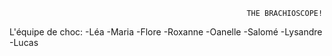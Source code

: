                                                          THE BRACHIOSCOPE!

L'équipe de choc: 
    -Léa    -Maria  -Flore  -Roxanne    -Oanelle    -Salomé     -Lysandre   -Lucas

